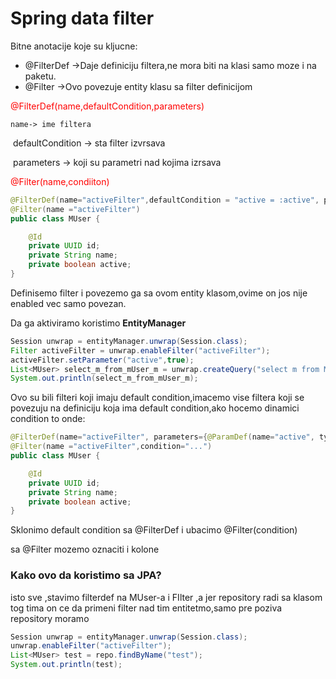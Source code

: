 #  Spring data filter

Bitne anotacije koje su kljucne:

- @FilterDef ->Daje definiciju filtera,ne mora biti na klasi samo moze i na paketu.
- @Filter ->Ovo povezuje entity klasu sa filter definicijom

<span style="color:red">@FilterDef(name,defaultCondition,parameters)</span>



 	name-> ime filtera

​	defaultCondition -> sta filter izvrsava

​	parameters -> koji su parametri nad kojima izrsava



<span style="color:red">@Filter(name,condiiton)</span>

```java
@FilterDef(name="activeFilter",defaultCondition = "active = :active", parameters={@ParamDef(name="active", type="boolean")})
@Filter(name ="activeFilter")
public class MUser {

    @Id
    private UUID id;
    private String name;
    private boolean active;
}
```

Definisemo filter i povezemo ga sa ovom entity klasom,ovime on jos nije enabled vec samo povezan.

Da ga aktiviramo koristimo **EntityManager**

```java
Session unwrap = entityManager.unwrap(Session.class);
Filter activeFilter = unwrap.enableFilter("activeFilter");
activeFilter.setParameter("active",true);
List<MUser> select_m_from_mUser_m = unwrap.createQuery("select m from MUser m", MUser.class).getResultList();
System.out.println(select_m_from_mUser_m);
```

Ovo su bili filteri koji imaju default condition,imacemo vise filtera koji se povezuju na definiciju koja ima default condition,ako hocemo dinamici condition to onde:

```java
@FilterDef(name="activeFilter", parameters={@ParamDef(name="active", type="boolean")})
@Filter(name ="activeFilter",condition="...")
public class MUser {

    @Id
    private UUID id;
    private String name;
    private boolean active;
}
```

Sklonimo default condition sa @FilterDef i ubacimo @Filter(condition)

sa @Filter mozemo oznaciti i kolone



### Kako ovo da koristimo sa JPA?

isto sve ,stavimo filterdef na MUser-a i FIlter ,a jer repository radi sa klasom tog tima on ce da primeni filter nad tim entitetmo,samo pre poziva repository moramo 

```java
Session unwrap = entityManager.unwrap(Session.class);
unwrap.enableFilter("activeFilter");
List<MUser> test = repo.findByName("test");
System.out.println(test);
```